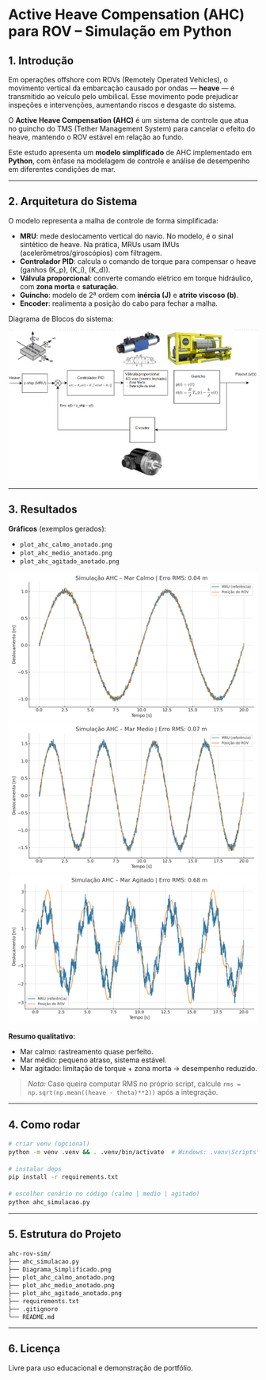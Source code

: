 
# Active Heave Compensation (AHC) para ROV – Simulação em Python

## 1. Introdução
Em operações offshore com ROVs (Remotely Operated Vehicles), o movimento vertical da embarcação causado por ondas — **heave** — é transmitido ao veículo pelo umbilical. Esse movimento pode prejudicar inspeções e intervenções, aumentando riscos e desgaste do sistema.

O **Active Heave Compensation (AHC)** é um sistema de controle que atua no guincho do TMS (Tether Management System) para cancelar o efeito do heave, mantendo o ROV estável em relação ao fundo.

Este estudo apresenta um **modelo simplificado** de AHC implementado em **Python**, com ênfase na modelagem de controle e análise de desempenho em diferentes condições de mar.

---

## 2. Arquitetura do Sistema
O modelo representa a malha de controle de forma simplificada:

- **MRU**: mede deslocamento vertical do navio. No modelo, é o sinal sintético de heave. Na prática, MRUs usam IMUs (acelerômetros/giroscópios) com filtragem.
- **Controlador PID**: calcula o comando de torque para compensar o heave (ganhos \(K_p\), \(K_i\), \(K_d\)).
- **Válvula proporcional**: converte comando elétrico em torque hidráulico, com **zona morta** e **saturação**.
- **Guincho**: modelo de 2ª ordem com **inércia \(J\)** e **atrito viscoso \(b\)**.
- **Encoder**: realimenta a posição do cabo para fechar a malha.

Diagrama de Blocos do sistema:

![Diagrama de Blocos](Diagrama_Simplificado.png)


---

## 3. Resultados
**Gráficos** (exemplos gerados):
- `plot_ahc_calmo_anotado.png`
- `plot_ahc_medio_anotado.png`
- `plot_ahc_agitado_anotado.png`

![Mar calmo](plot_ahc_calmo_anotado.png)
![Mar médio](plot_ahc_medio_anotado.png)
![Mar agitado](plot_ahc_agitado_anotado.png)

**Resumo qualitativo:**
- Mar calmo: rastreamento quase perfeito.
- Mar médio: pequeno atraso, sistema estável.
- Mar agitado: limitação de torque + zona morta → desempenho reduzido.

> *Nota:* Caso queira computar RMS no próprio script, calcule `rms = np.sqrt(np.mean((heave - theta)**2))` após a integração.

---

## 4. Como rodar
```bash
# criar venv (opcional)
python -m venv .venv && . .venv/bin/activate  # Windows: .venv\Scripts\activate

# instalar deps
pip install -r requirements.txt

# escolher cenário no código (calmo | medio | agitado)
python ahc_simulacao.py
```

---

## 5. Estrutura do Projeto
```text
ahc-rov-sim/
├── ahc_simulacao.py
├── Diagrama_Simplificado.png
├── plot_ahc_calmo_anotado.png
├── plot_ahc_medio_anotado.png
├── plot_ahc_agitado_anotado.png
├── requirements.txt
├── .gitignore
└── README.md
```

---

## 6. Licença
Livre para uso educacional e demonstração de portfólio.
